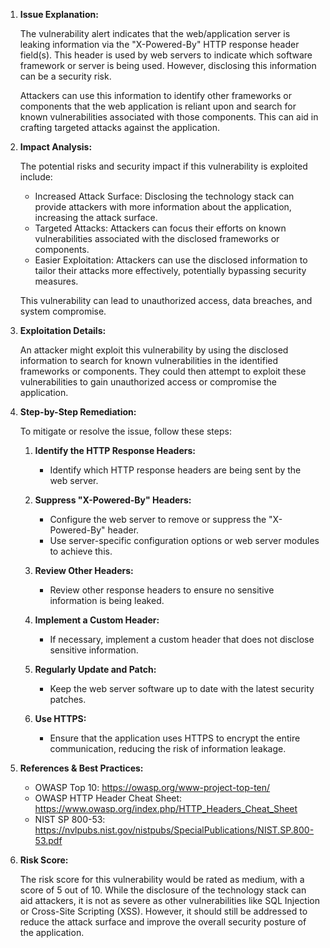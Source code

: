 1. **Issue Explanation:**

   The vulnerability alert indicates that the web/application server is leaking information via the "X-Powered-By" HTTP response header field(s). This header is used by web servers to indicate which software framework or server is being used. However, disclosing this information can be a security risk.

   Attackers can use this information to identify other frameworks or components that the web application is reliant upon and search for known vulnerabilities associated with those components. This can aid in crafting targeted attacks against the application.

2. **Impact Analysis:**

   The potential risks and security impact if this vulnerability is exploited include:
   - Increased Attack Surface: Disclosing the technology stack can provide attackers with more information about the application, increasing the attack surface.
   - Targeted Attacks: Attackers can focus their efforts on known vulnerabilities associated with the disclosed frameworks or components.
   - Easier Exploitation: Attackers can use the disclosed information to tailor their attacks more effectively, potentially bypassing security measures.

   This vulnerability can lead to unauthorized access, data breaches, and system compromise.

3. **Exploitation Details:**

   An attacker might exploit this vulnerability by using the disclosed information to search for known vulnerabilities in the identified frameworks or components. They could then attempt to exploit these vulnerabilities to gain unauthorized access or compromise the application.

4. **Step-by-Step Remediation:**

   To mitigate or resolve the issue, follow these steps:

   1. **Identify the HTTP Response Headers:**
      - Identify which HTTP response headers are being sent by the web server.

   2. **Suppress "X-Powered-By" Headers:**
      - Configure the web server to remove or suppress the "X-Powered-By" header.
      - Use server-specific configuration options or web server modules to achieve this.

   3. **Review Other Headers:**
      - Review other response headers to ensure no sensitive information is being leaked.

   4. **Implement a Custom Header:**
      - If necessary, implement a custom header that does not disclose sensitive information.

   5. **Regularly Update and Patch:**
      - Keep the web server software up to date with the latest security patches.

   6. **Use HTTPS:**
      - Ensure that the application uses HTTPS to encrypt the entire communication, reducing the risk of information leakage.

5. **References & Best Practices:**

   - OWASP Top 10: https://owasp.org/www-project-top-ten/
   - OWASP HTTP Header Cheat Sheet: https://www.owasp.org/index.php/HTTP_Headers_Cheat_Sheet
   - NIST SP 800-53: https://nvlpubs.nist.gov/nistpubs/SpecialPublications/NIST.SP.800-53.pdf

6. **Risk Score:**

   The risk score for this vulnerability would be rated as medium, with a score of 5 out of 10. While the disclosure of the technology stack can aid attackers, it is not as severe as other vulnerabilities like SQL Injection or Cross-Site Scripting (XSS). However, it should still be addressed to reduce the attack surface and improve the overall security posture of the application.